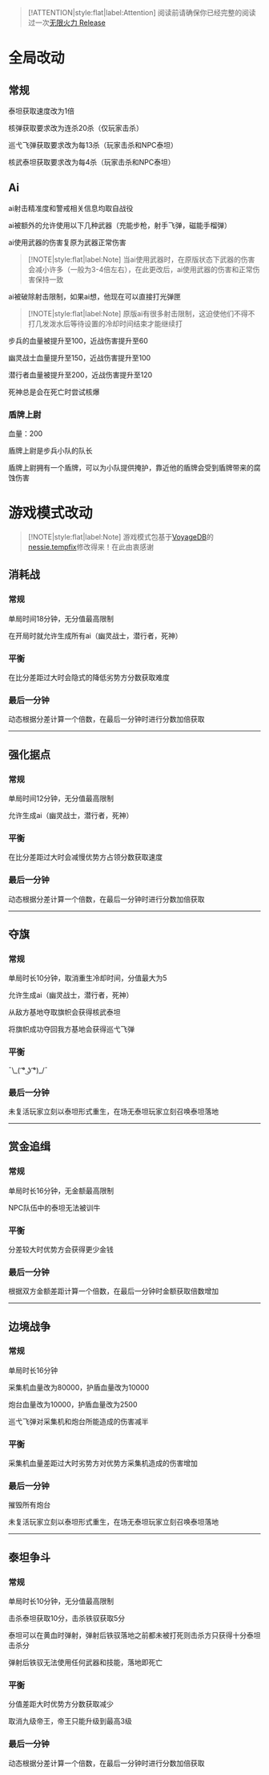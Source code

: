 > [!ATTENTION|style:flat|label:Attention]
> 阅读前请确保你已经完整的阅读过一次[无限火力 Release](docs.md)

# 全局改动

## 常规

泰坦获取速度改为1倍

核弹获取要求改为连杀20杀（仅玩家击杀）

巡弋飞弹获取要求改为每13杀（玩家击杀和NPC泰坦）

核武泰坦获取要求改为每4杀（玩家击杀和NPC泰坦）

## Ai

ai射击精准度和警戒相关信息均取自战役

ai被额外的允许使用以下几种武器（充能步枪，射手飞弹，磁能手榴弹）

ai使用武器的伤害复原为武器正常伤害

> [!NOTE|style:flat|label:Note]
> 当ai使用武器时，在原版状态下武器的伤害会减小许多（一般为3-4倍左右），在此更改后，ai使用武器的伤害和正常伤害保持一致

ai被破除射击限制，如果ai想，他现在可以直接打光弹匣

> [!NOTE|style:flat|label:Note]
> 原版ai有很多射击限制，这迫使他们不得不打几发泼水后等待设置的冷却时间结束才能继续打

步兵的血量被提升至100，近战伤害提升至60

幽灵战士血量提升至150，近战伤害提升至100

潜行者血量被提升至200，近战伤害提升至120

死神总是会在死亡时尝试核爆

### 盾牌上尉

血量：200

盾牌上尉是步兵小队的队长

盾牌上尉拥有一个盾牌，可以为小队提供掩护，靠近他的盾牌会受到盾牌带来的腐蚀伤害

# 游戏模式改动

> [!NOTE|style:flat|label:Note]
> 游戏模式包基于[VoyageDB](https://github.com/DBmaoha)的[nessie.tempfix](https://github.com/DBmaoha/Super.Mixed.Game/tree/nessie-tempfix)修改得来！在此由衷感谢

## 消耗战

### 常规

单局时间18分钟，无分值最高限制

在开局时就允许生成所有ai（幽灵战士，潜行者，死神）

### 平衡

在比分差距过大时会隐式的降低劣势方分数获取难度

### 最后一分钟

动态根据分差计算一个倍数，在最后一分钟时进行分数加倍获取

----

## 强化据点

### 常规

单局时间12分钟，无分值最高限制

允许生成ai（幽灵战士，潜行者，死神）

### 平衡

在比分差距过大时会减慢优势方占领分数获取速度

### 最后一分钟

动态根据分差计算一个倍数，在最后一分钟时进行分数加倍获取

----

## 夺旗

### 常规

单局时长10分钟，取消重生冷却时间，分值最大为5

允许生成ai（幽灵战士，潜行者，死神）

从敌方基地夺取旗帜会获得核武泰坦

将旗帜成功夺回我方基地会获得巡弋飞弹

### 平衡

¯\\\_( ͡° ͜ʖ ͡°)\_/¯

### 最后一分钟

未复活玩家立刻以泰坦形式重生，在场无泰坦玩家立刻召唤泰坦落地

----

## 赏金追缉

### 常规

单局时长16分钟，无金额最高限制

NPC队伍中的泰坦无法被训牛

### 平衡

分差较大时优势方会获得更少金钱

### 最后一分钟

根据双方金额差距计算一个倍数，在最后一分钟时金额获取倍数增加

----

## 边境战争

### 常规

单局时长16分钟

采集机血量改为80000，护盾血量改为10000

炮台血量改为10000，护盾血量改为2500

巡弋飞弹对采集机和炮台所能造成的伤害减半

### 平衡

采集机血量差距过大时劣势方对优势方采集机造成的伤害增加

### 最后一分钟

摧毁所有炮台

未复活玩家立刻以泰坦形式重生，在场无泰坦玩家立刻召唤泰坦落地

----

## 泰坦争斗

### 常规

单局时长10分钟，无分值最高限制

击杀泰坦获取10分，击杀铁驭获取5分

泰坦可以在黄血时弹射，弹射后铁驭落地之前都未被打死则击杀方只获得十分泰坦击杀分

弹射后铁驭无法使用任何武器和技能，落地即死亡

### 平衡

分值差距大时优势方分数获取减少

取消九级帝王，帝王只能升级到最高3级

### 最后一分钟

动态根据分差计算一个倍数，在最后一分钟时进行分数加倍获取
